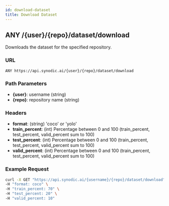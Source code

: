 ```yaml
---
id: download-dataset
title: Download Dataset
---
```


## ANY /\{user\}/\{repo\}/dataset/download

Downloads the dataset for the specified repository.

### URL

`ANY https://api.synodic.ai/{user}/{repo}/dataset/download`

### Path Parameters

- **\{user\}**: username (string)
- **\{repo\}**: repository name (string)

### Headers

- **format**: (string) 'coco' or 'yolo'
- **train_percent**: (int) Percentage between 0 and 100 (train_percent, test_percent, valid_percent sum to 100)
- **test_percent**: (int) Percentage between 0 and 100 (train_percent, test_percent, valid_percent sum to 100)
- **valid_percent**: (int) Percentage between 0 and 100 (train_percent, test_percent, valid_percent sum to 100)

### Example Request

```bash
curl -X GET "https://api.synodic.ai/{username}/{repo}/dataset/download" \
-H "format: coco" \
-H "train_percent: 70" \
-H "test_percent: 20" \
-H "valid_percent: 10"
```
